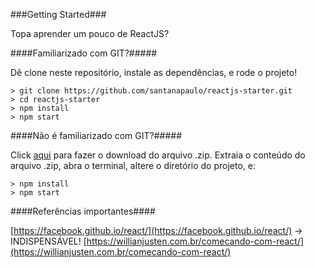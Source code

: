 ###Getting Started###

Topa aprender um pouco de ReactJS?

####Familiarizado com GIT?#####

Dê clone neste repositório, instale as dependências, e rode o projeto! 

	> git clone https://github.com/santanapaulo/reactjs-starter.git
	> cd reactjs-starter
	> npm install
	> npm start

####Não é familiarizado com GIT?#####

Click [aqui](https://github.com/santanapaulo/reactjs-starter/archive/master.zip) para fazer o download do arquivo .zip. Extraia o conteúdo do arquivo .zip, abra o terminal, altere o diretório do projeto, e:

	> npm install
	> npm start


####Referências importantes####

[https://facebook.github.io/react/](https://facebook.github.io/react/) -> INDISPENSÁVEL!
[https://willianjusten.com.br/comecando-com-react/](https://willianjusten.com.br/comecando-com-react/)